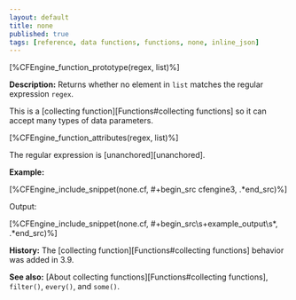 ```yaml
---
layout: default
title: none
published: true
tags: [reference, data functions, functions, none, inline_json]
---
```


[%CFEngine_function_prototype(regex, list)%]

**Description:** Returns whether no element in `list` matches the regular 
expression `regex`.

This is a [collecting function][Functions#collecting functions] so it can accept many types of data parameters.

[%CFEngine_function_attributes(regex, list)%]

The regular expression is [unanchored][unanchored].

**Example:**

[%CFEngine_include_snippet(none.cf, #\+begin_src cfengine3, .*end_src)%]

Output:

[%CFEngine_include_snippet(none.cf, #\+begin_src\s+example_output\s*, .*end_src)%]

**History:** The [collecting function][Functions#collecting functions] behavior was added in 3.9.

**See also:** [About collecting functions][Functions#collecting functions], `filter()`, `every()`, and `some()`.
